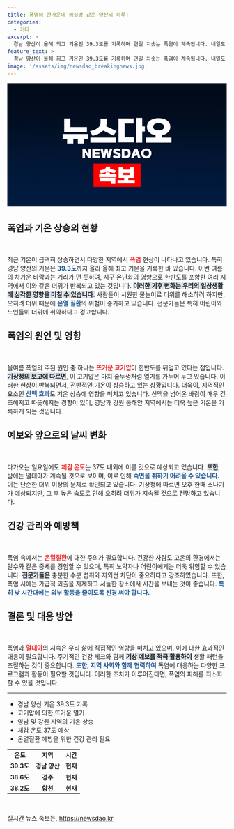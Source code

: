 ```yaml
---
title: 폭염의 한가운데 찜질방 같은 양산의 하루!
categories:
  - 기타
excerpt: >
  경남 양산이 올해 최고 기온인 39.3도를 기록하며 연일 치솟는 폭염이 계속됩니다. 내일도 체감 온도가 37도에 달하는 찜통더위가 예상되니 건강에 주의하세요!
feature_text: >
  경남 양산이 올해 최고 기온인 39.3도를 기록하며 연일 치솟는 폭염이 계속됩니다. 내일도 체감 온도가 37도에 달하는 찜통더위가 예상되니 건강에 주의하세요!
image: '/assets/img/newsdao_breakingnews.jpg'
---
```


<p><img src="/assets/img/newsdao_breakingnews.jpg" alt="pcversion 속보" /></p>

<h2 data-ke-size="size26">폭염과 기온 상승의 현황</h2>

<p data-ke-size="size16">&nbsp;</p>

<p>최근 기온이 급격히 상승하면서 다양한 지역에서 <b><span style="color: #ee2323;">폭염</span></b> 현상이 나타나고 있습니다. 특히 경남 양산의 기온은 <b><span style="color: #1a5490;">39.3도</span></b>까지 올라 올해 최고 기온을 기록한 바 있습니다. 이번 여름의 차가운 바람과는 거리가 먼 듯하여, 지구 온난화의 영향으로 한반도를 포함한 여러 지역에서 이와 같은 더위가 반복되고 있는 것입니다. <b><span style="background-color: #21538527;">이러한 기후 변화는 우리의 일상생활에 심각한 영향을 미칠 수 있습니다.</span></b> 사람들이 시원한 물놀이로 더위를 해소하려 하지만, 오히려 더위 때문에 <b><span style="color: #1a5490;">온열 질환</span></b>의 위험이 증가하고 있습니다. 전문가들은 특히 어린이와 노인들이 더위에 취약하다고 경고합니다. </p>

<h2 data-ke-size="size26">폭염의 원인 및 영향</h2>

<p data-ke-size="size16">&nbsp;</p>

<p>올여름 폭염의 주된 원인 중 하나는 <b><span style="color: #ee2323;">뜨거운 고기압</span></b>이 한반도를 뒤덮고 있다는 점입니다. <b><span style="background-color: #21538527;">기상청의 보고에 따르면</span></b>, 이 고기압은 마치 솥뚜껑처럼 열기를 가두어 두고 있습니다. 이러한 현상이 반복되면서, 전반적인 기온이 상승하고 있는 상황입니다. 더욱이, 지역적인 요소인 <b><span style="color: #1a5490;">산맥 효과</span></b>도 기온 상승에 영향을 미치고 있습니다. 산맥을 넘어온 바람이 매우 건조해지고 따뜻해지는 경향이 있어, 영남과 강원 동해안 지역에서는 더욱 높은 기온을 기록하게 되는 것입니다. </p>

<h2 data-ke-size="size26">예보와 앞으로의 날씨 변화</h2>

<p data-ke-size="size16">&nbsp;</p>

<p>다가오는 일요일에도 <b><span style="color: #ee2323;">체감 온도</span></b>는 37도 내외에 이를 것으로 예상되고 있습니다. <b><span style="background-color: #21538527;">또한</span></b>, 밤에는 열대야가 계속될 것으로 보이며, 이로 인해 <b><span style="color: #1a5490;">숙면을 취하기 어려울 수 있습니다.</span></b> 이는 단순한 더위 이상의 문제로 확인되고 있습니다. 기상청에 따르면 오후 한때 소나기가 예상되지만, 그 후 높은 습도로 인해 오히려 더위가 지속될 것으로 전망하고 있습니다. </p>

<h2 data-ke-size="size26">건강 관리와 예방책</h2>

<p data-ke-size="size16">&nbsp;</p>

<p>폭염 속에서는 <b><span style="color: #ee2323;">온열질환</span></b>에 대한 주의가 필요합니다. 건강한 사람도 고온의 환경에서는 탈수와 같은 증세를 경험할 수 있으며, 특히 노약자나 어린이에게는 더욱 위험할 수 있습니다. <b><span style="background-color: #21538527;">전문가들은</span></b> 충분한 수분 섭취와 자외선 차단이 중요하다고 강조하였습니다. 또한, 폭염 시에는 가급적 외출을 자제하고 서늘한 장소에서 시간을 보내는 것이 좋습니다. <b><span style="color: #1a5490;">특히 낮 시간대에는 외부 활동을 줄이도록 신경 써야 합니다.</span></b> </p>

<h2 data-ke-size="size26">결론 및 대응 방안</h2>

<p data-ke-size="size16">&nbsp;</p>

<p>폭염과 <b><span style="color: #ee2323;">열대야</span></b>의 지속은 우리 삶에 직접적인 영향을 미치고 있으며, 이에 대한 효과적인 대응이 필요합니다. 주기적인 건강 체크와 함께 <b><span style="background-color: #21538527;">기상 예보를 적극 활용하여</span></b> 생활 패턴을 조절하는 것이 중요합니다. <b><span style="color: #1a5490;">또한, 지역 사회와 함께 협력하여</span></b> 폭염에 대응하는 다양한 프로그램과 활동이 필요할 것입니다. 이러한 조치가 이루어진다면, 폭염의 피해를 최소화할 수 있을 것입니다. </p>

<hr>

<ul>
    <li>경남 양산 기온 39.3도 기록</li>
    <li>고기압에 의한 뜨거운 열기</li>
    <li>영남 및 강원 지역의 기온 상승</li>
    <li>체감 온도 37도 예상</li>
    <li>온열질환 예방을 위한 건강 관리 필요</li>
</ul>

<table style="width:100%">
    <tr>
        <td style="text-align: center; height: 17px;"><b>온도</b></td>
        <td style="text-align: center; height: 17px;"><b>지역</b></td>
        <td style="text-align: center; height: 17px;"><b>시간</b></td>
    </tr>
    <tr>
        <td style="text-align: center; height: 17px;"><b>39.3도</b></td>
        <td style="text-align: center; height: 17px;"><b>경남 양산</b></td>
        <td style="text-align: center; height: 17px;"><b>현재</b></td>
    </tr>
    <tr>
        <td style="text-align: center; height: 17px;"><b>38.6도</b></td>
        <td style="text-align: center; height: 17px;"><b>경주</b></td>
        <td style="text-align: center; height: 17px;"><b>현재</b></td>
    </tr>
    <tr>
        <td style="text-align: center; height: 17px;"><b>38.2도</b></td>
        <td style="text-align: center; height: 17px;"><b>합천</b></td>
        <td style="text-align: center; height: 17px;"><b>현재</b></td>
    </tr>
</table>

<p data-ke-size="size16">&nbsp;</p>
실시간 뉴스 속보는, <a href="https://newsdao.kr" rel="dofollow">https://newsdao.kr</a>


